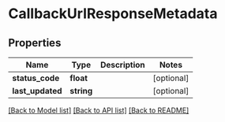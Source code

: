 # CallbackUrlResponseMetadata

## Properties
Name | Type | Description | Notes
------------ | ------------- | ------------- | -------------
**status_code** | **float** |  | [optional] 
**last_updated** | **string** |  | [optional] 

[[Back to Model list]](../README.md#documentation-for-models) [[Back to API list]](../README.md#documentation-for-api-endpoints) [[Back to README]](../README.md)


